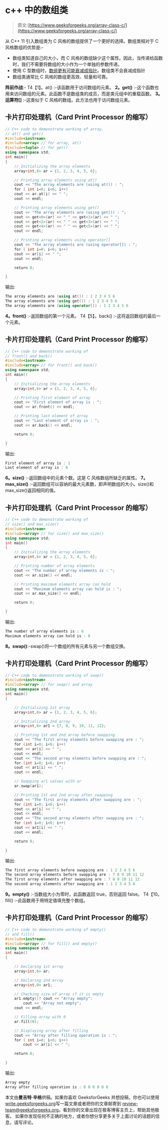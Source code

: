 # c++ 中的数组类

> 原文:[https://www.geeksforgeeks.org/array-class-c/](https://www.geeksforgeeks.org/array-class-c/)

从 C++ 11 引入数组类为 C 风格的数组提供了一个更好的选择。数组类相对于 C 风格数组的优势是:-

*   数组类知道自己的大小，而 C 风格的数组缺少这个属性。因此，当传递给函数时，我们不需要将数组的大小作为一个单独的参数传递。
*   使用 C 型数组时，[数组更有可能衰减成指针](https://www.geeksforgeeks.org/what-is-array-decay-in-c-how-can-it-be-prevented/)。数组类不会衰减成指针
*   数组类通常比 C 风格的数组更高效、轻量和可靠。

**阵前作战**:-
T4【1】。at() :-该函数用于访问数组的元素。
**2。get()** :-这个函数也用来访问数组的元素。此函数不是数组类的成员，而是类元组中的重载函数。
**3。运算符[]** :-这类似于 C 风格的数组。此方法也用于访问数组元素。

## 卡片打印处理机（Card Print Processor 的缩写）

```cpp
// C++ code to demonstrate working of array,
// at() and get()
#include<iostream>
#include<array> // for array, at()
#include<tuple> // for get()
using namespace std;
int main()
{
    // Initializing the array elements
    array<int,6> ar = {1, 2, 3, 4, 5, 6};

    // Printing array elements using at()
    cout << "The array elements are (using at()) : ";
    for ( int i=0; i<6; i++)
    cout << ar.at(i) << " ";
    cout << endl;

    // Printing array elements using get()
    cout << "The array elements are (using get()) : ";
    cout << get<0>(ar) << " " << get<1>(ar) << " ";
    cout << get<2>(ar) << " " << get<3>(ar) << " ";
    cout << get<4>(ar) << " " << get<5>(ar) << " ";
    cout << endl;

    // Printing array elements using operator[]
    cout << "The array elements are (using operator[]) : ";
    for ( int i=0; i<6; i++)
    cout << ar[i] << " ";
    cout << endl;

    return 0;

}
```

输出:

```cpp
The array elements are (using at()) : 1 2 3 4 5 6 
The array elements are (using get()) : 1 2 3 4 5 6 
The array elements are (using operator[]) : 1 2 3 4 5 6 
```

**4。front()** :-返回数组的第一个元素。
T4【5】。back() :-这将返回数组的最后一个元素。

## 卡片打印处理机（Card Print Processor 的缩写）

```cpp
// C++ code to demonstrate working of
// front() and back()
#include<iostream>
#include<array> // for front() and back()
using namespace std;
int main()
{
    // Initializing the array elements
    array<int,6> ar = {1, 2, 3, 4, 5, 6};

    // Printing first element of array
    cout << "First element of array is : ";
    cout << ar.front() << endl;

    // Printing last element of array
    cout << "Last element of array is : ";
    cout << ar.back() << endl;

    return 0;

}
```

输出:

```cpp
First element of array is : 1
Last element of array is : 6
```

**6。size()** :-返回数组中的元素个数。这是 C 风格数组所缺乏的属性。
**7。max_size()** :-返回数组可以容纳的最大元素数，即声明数组的大小。size()和 max_size()返回相同的值。

## 卡片打印处理机（Card Print Processor 的缩写）

```cpp
// C++ code to demonstrate working of
// size() and max_size()
#include<iostream>
#include<array> // for size() and max_size()
using namespace std;
int main()
{
    // Initializing the array elements
    array<int,6> ar = {1, 2, 3, 4, 5, 6};

    // Printing number of array elements
    cout << "The number of array elements is : ";
    cout << ar.size() << endl;

    // Printing maximum elements array can hold
    cout << "Maximum elements array can hold is : ";
    cout << ar.max_size() << endl;

    return 0;

}
```

输出:

```cpp
The number of array elements is : 6
Maximum elements array can hold is : 6
```

**8。swap()**:-swap()将一个数组的所有元素与另一个数组交换。

## 卡片打印处理机（Card Print Processor 的缩写）

```cpp
// C++ code to demonstrate working of swap()
#include<iostream>
#include<array> // for swap() and array
using namespace std;
int main()
{

    // Initializing 1st array
    array<int,6> ar = {1, 2, 3, 4, 5, 6};

    // Initializing 2nd array
    array<int,6> ar1 = {7, 8, 9, 10, 11, 12};

    // Printing 1st and 2nd array before swapping
    cout << "The first array elements before swapping are : ";
    for (int i=0; i<6; i++)
    cout << ar[i] << " ";
    cout << endl;
    cout << "The second array elements before swapping are : ";
    for (int i=0; i<6; i++)
    cout << ar1[i] << " ";
    cout << endl;

    // Swapping ar1 values with ar
    ar.swap(ar1);

    // Printing 1st and 2nd array after swapping
    cout << "The first array elements after swapping are : ";
    for (int i=0; i<6; i++)
    cout << ar[i] << " ";
    cout << endl;
    cout << "The second array elements after swapping are : ";
    for (int i=0; i<6; i++)
    cout << ar1[i] << " ";
    cout << endl;

    return 0;

}
```

输出:

```cpp
The first array elements before swapping are : 1 2 3 4 5 6 
The second array elements before swapping are : 7 8 9 10 11 12 
The first array elements after swapping are : 7 8 9 10 11 12 
The second array elements after swapping are : 1 2 3 4 5 6 
```

**9。empty()** :-当数组大小为零时，此函数返回 true，否则返回 false。
T4【10。fill() :-此函数用于用特定值填充整个数组。

## 卡片打印处理机（Card Print Processor 的缩写）

```cpp
// C++ code to demonstrate working of empty()
// and fill()
#include<iostream>
#include<array> // for fill() and empty()
using namespace std;
int main()
{

    // Declaring 1st array
    array<int,6> ar;

    // Declaring 2nd array
    array<int,0> ar1;

    // Checking size of array if it is empty
    ar1.empty()? cout << "Array empty":
        cout << "Array not empty";
    cout << endl;

    // Filling array with 0
    ar.fill(0);

    // Displaying array after filling
    cout << "Array after filling operation is : ";
    for ( int i=0; i<6; i++)
        cout << ar[i] << " ";

    return 0;

}
```

输出:

```cpp
Array empty
Array after filling operation is : 0 0 0 0 0 0 
```

本文由**曼吉特·辛格**供稿。如果你喜欢 GeeksforGeeks 并想投稿，你也可以使用[write.geeksforgeeks.org](https://write.geeksforgeeks.org)写一篇文章或者把你的文章邮寄到 review-team@geeksforgeeks.org。看到你的文章出现在极客博客主页上，帮助其他极客。
如果你发现任何不正确的地方，或者你想分享更多关于上面讨论的话题的信息，请写评论。